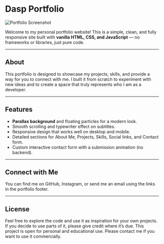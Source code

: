 # Dasp Portfolio

![Portfolio Screenshot](https://i.imgur.com/5t8t4ZB.png)

Welcome to my personal portfolio website! This is a simple, clean, and fully responsive site built with **vanilla HTML, CSS, and JavaScript** — no frameworks or libraries, just pure code.

---

## About

This portfolio is designed to showcase my projects, skills, and provide a way for you to connect with me. I built it from scratch to experiment with new ideas and to create a space that truly represents who I am as a developer.

---

## Features

- **Parallax background** and floating particles for a modern look.
- Smooth scrolling and typewriter effect on subtitles.
- Responsive design that works well on desktop and mobile.
- Detailed sections for About Me, Projects, Skills, Social links, and Contact form.
- Custom interactive contact form with a submission animation (no backend).

---

## Connect with Me

You can find me on GitHub, Instagram, or send me an email using the links in the portfolio footer.

---

## License

Feel free to explore the code and use it as inspiration for your own projects. If you decide to use parts of it, please give credit where it’s due. This project is open for personal and educational use. Please contact me if you want to use it commercially.
